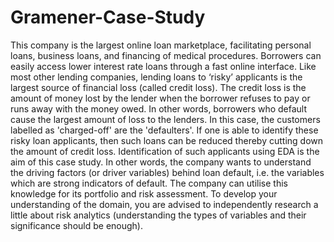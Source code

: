 # Gramener-Case-Study
This company is the largest online loan marketplace, facilitating personal loans, business loans, and financing of medical procedures. Borrowers can easily access lower interest rate loans through a fast online interface.      Like most other lending companies, lending loans to ‘risky’ applicants is the largest source of financial loss (called credit loss). The credit loss is the amount of money lost by the lender when the borrower refuses to pay or runs away with the money owed. In other words, borrowers who default cause the largest amount of loss to the lenders. In this case, the customers labelled as 'charged-off' are the 'defaulters'.      If one is able to identify these risky loan applicants, then such loans can be reduced thereby cutting down the amount of credit loss. Identification of such applicants using EDA is the aim of this case study.     In other words, the company wants to understand the driving factors (or driver variables) behind loan default, i.e. the variables which are strong indicators of default.  The company can utilise this knowledge for its portfolio and risk assessment.    To develop your understanding of the domain, you are advised to independently research a little about risk analytics (understanding the types of variables and their significance should be enough).
